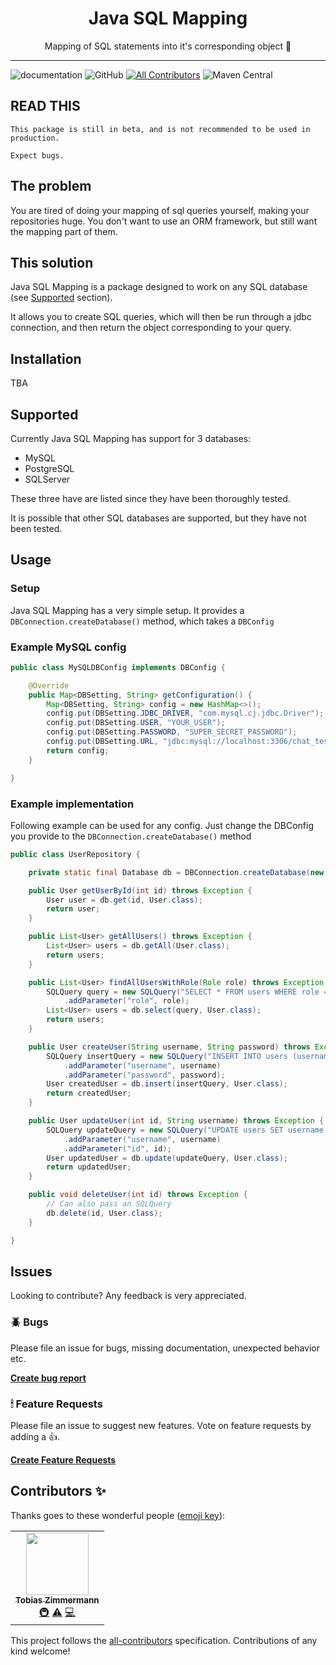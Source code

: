 <div align="center">
  <h1>Java SQL Mapping</h1>
  <p>Mapping of SQL statements into it's corresponding object 🤩</p>
</div>

---

![documentation](https://img.shields.io/badge/documentation-yes-brightgreen.svg)
![GitHub](https://img.shields.io/github/license/tobias-z/java-sql-mapper)
[![All Contributors](https://img.shields.io/badge/all_contributors-1-orange.svg?style=flat-square)](#contributors-)
![Maven Central](https://img.shields.io/maven-central/v/io.github.tobias-z/java-sql-mapping)

## READ THIS

`This package is still in beta, and is not recommended to be used in production.`

`Expect bugs.`

## The problem

You are tired of doing your mapping of sql queries yourself, making your
repositories huge. You don't want to use an ORM framework, but still want the
mapping part of them.

## This solution

Java SQL Mapping is a package designed to work on any SQL database (see
[Supported](#Supported) section).

It allows you to create SQL queries, which will then be run through a jdbc
connection, and then return the object corresponding to your query.

## Installation

TBA

## Supported

Currently Java SQL Mapping has support for 3 databases:

- MySQL
- PostgreSQL
- SQLServer

These three have are listed since they have been thoroughly tested.

It is possible that other SQL databases are supported, but they have not been
tested.

## Usage

### Setup

Java SQL Mapping has a very simple setup. It provides a
`DBConnection.createDatabase()` method, which takes a `DBConfig`

### Example MySQL config

```java
public class MySQLDBConfig implements DBConfig {

    @Override
    public Map<DBSetting, String> getConfiguration() {
        Map<DBSetting, String> config = new HashMap<>();
        config.put(DBSetting.JDBC_DRIVER, "com.mysql.cj.jdbc.Driver");
        config.put(DBSetting.USER, "YOUR_USER");
        config.put(DBSetting.PASSWORD, "SUPER_SECRET_PASSWORD");
        config.put(DBSetting.URL, "jdbc:mysql://localhost:3306/chat_test");
        return config;
    }

}
```

### Example implementation

Following example can be used for any config. Just change the DBConfig you
provide to the `DBConnection.createDatabase()` method

```java
public class UserRepository {

    private static final Database db = DBConnection.createDatabase(new MySQLDBConfig());

    public User getUserById(int id) throws Exception {
        User user = db.get(id, User.class);
        return user;
    }

    public List<User> getAllUsers() throws Exception {
        List<User> users = db.getAll(User.class);
        return users;
    }

    public List<User> findAllUsersWithRole(Role role) throws Exception {
        SQLQuery query = new SQLQuery("SELECT * FROM users WHERE role = :role")
            .addParameter("role", role);
        List<User> users = db.select(query, User.class);
        return users;
    }

    public User createUser(String username, String password) throws Exception {
        SQLQuery insertQuery = new SQLQuery("INSERT INTO users (username, password) VALUES (:username, :password)")
            .addParameter("username", username)
            .addParameter("password", password);
        User createdUser = db.insert(insertQuery, User.class);
        return createdUser;
    }

    public User updateUser(int id, String username) throws Exception {
        SQLQuery updateQuery = new SQLQuery("UPDATE users SET username = :username WHERE id = :id")
            .addParameter("username", username)
            .addParameter("id", id);
        User updatedUser = db.update(updateQuery, User.class);
        return updatedUser;
    }

    public void deleteUser(int id) throws Exception {
        // Can also pass an SQLQuery
        db.delete(id, User.class);
    }

}
```

## Issues

Looking to contribute? Any feedback is very appreciated.

### 🪲 Bugs

Please file an issue for bugs, missing documentation, unexpected behavior etc.

[**Create bug
report**](https://github.com/tobias-z/java-sql-mapper/issues/new?assignees=&labels=&template=bug_report.md&title=)

### 🕯 Feature Requests

Please file an issue to suggest new features. Vote on feature requests by adding
a 👍.

[**Create Feature
Requests**](https://github.com/tobias-z/java-sql-mapper/issues/new?assignees=&labels=&template=feature_request.md&title=)

## Contributors ✨

Thanks goes to these wonderful people
([emoji key](https://allcontributors.org/docs/en/emoji-key)):

<!-- ALL-CONTRIBUTORS-LIST:START - Do not remove or modify this section -->
<!-- prettier-ignore-start -->
<!-- markdownlint-disable -->
<table>
  <tr>
    <td align="center"><a href="http://tobias-z.com"><img src="https://avatars.githubusercontent.com/u/70150300?v=4?s=100" width="100px;" alt=""/><br /><sub><b>Tobias Zimmermann</b></sub></a><br /><a href="#infra-tobias-z" title="Infrastructure (Hosting, Build-Tools, etc)">🚇</a> <a href="https://github.com/tobias-z/java-sql-mapper/commits?author=tobias-z" title="Tests">⚠️</a> <a href="https://github.com/tobias-z/java-sql-mapper/commits?author=tobias-z" title="Code">💻</a></td>
  </tr>
</table>

<!-- markdownlint-restore -->
<!-- prettier-ignore-end -->

<!-- ALL-CONTRIBUTORS-LIST:END -->

This project follows the
[all-contributors](https://github.com/all-contributors/all-contributors)
specification. Contributions of any kind welcome!
